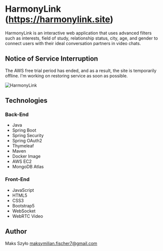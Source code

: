 # HarmonyLink (https://harmonylink.site)

HarmonyLink is an interactive web application that uses advanced filters such as interests, field of study, relationship status, city, age, and gender to connect users with their ideal conversation partners in video chats.

## Notice of Service Interruption
The AWS free trial period has ended, and as a result, the site is temporarily offline. I'm working on restoring service as soon as possible.

![HarmonyLink](https://github.com/f1scher7/harmony-link/assets/115926717/7eb7dd9e-b318-4443-9e6a-15dadf702fbb)

## Technologies


### Back-End
- Java
- Spring Boot
- Spring Security
- Spring OAuth2
- Thymeleaf
- Maven
- Docker Image
- AWS EC2
- MongoDB Atlas

### Front-End
- JavaScript
- HTML5
- CSS3
- Bootstrap5
- WebSocket
- WebRTC Video

## Author

Maks Szyło maksymilian.fischer7@gmail.com
